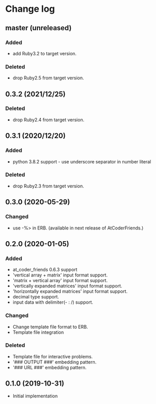 # Change log

## master (unreleased)
### Added
- add Ruby3.2 to target version.
### Deleted
- drop Ruby2.5 from target version.

## 0.3.2 (2021/12/25)
### Deleted
- drop Ruby2.4 from target version.

## 0.3.1 (2020/12/20)
### Added
- python 3.8.2 support - use underscore separator in number literal

### Deleted
- drop Ruby2.3 from target version.

## 0.3.0 (2020-05-29)
### Changed
- use -%> in ERB. (available in next release of AtCoderFriends.)

## 0.2.0 (2020-01-05)
### Added
- at_coder_friends 0.6.3 support
- 'vertical array + matrix' input format support.
- 'matrix + vertical array' input format support.
- 'vertically expanded matrices' input format support.
- 'horizontally expanded matrices' input format support.
- decimal type support.
- input data with delimiter(- : /) support.

### Changed
- Change template file format to ERB.
- Template file integration

### Deleted
- Template file for interactive problems.
- '### OUTPUT ###' embedding pattern.
- '### URL ###' embedding pattern.

## 0.1.0 (2019-10-31)
- Initial implementation
